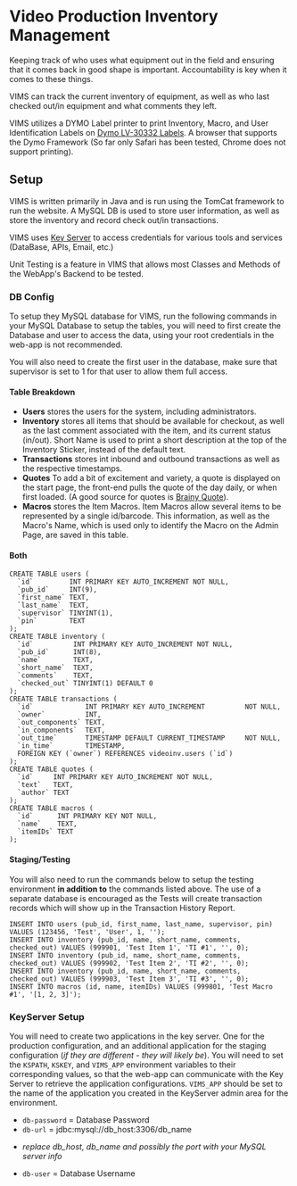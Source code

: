 Video Production Inventory Management
=====================================

Keeping track of who uses what equipment out in the field and ensuring that it
comes back in good shape is important. Accountability is key when it comes to
these things.

VIMS can track the current inventory of equipment, as well as who last checked
out/in equipment and what comments they left.

VIMS utilizes a DYMO Label printer to print Inventory, Macro, and User Identification
Labels on [Dymo LV-30332 Labels](http://amzn.com/B00004Z60O). A browser that
supports the Dymo Framework (So far only Safari has been tested, Chrome does
not support printing).

## Setup
VIMS is written primarily in Java and is run using the TomCat framework to run
the website. A MySQL DB is used to store user information, as well as store the
inventory and record check out/in transactions.

VIMS uses [Key Server](https://github.com/sdsu-its/key-server) to access
credentials for various tools and services (DataBase, APIs, Email, etc.)

Unit Testing is a feature in VIMS that allows most Classes and Methods of the
WebApp's Backend to be tested.

### DB Config
To setup they MySQL database for VIMS, run the following commands in your
MySQL Database to setup the tables, you will need to first create the Database
and user to access the data, using your root credentials in the web-app is not
recommended.

You will also need to create the first user in the database, make sure that
supervisor is set to 1 for that user to allow them full access.

#### Table Breakdown
- __Users__ stores the users for the system, including administrators.
- __Inventory__ stores all items that should be available for checkout, as well as
the last comment associated with the item, and its current status (in/out). Short
Name is used to print a short description at the top of the Inventory Sticker,
instead of the default text.
- __Transactions__ stores int inbound and outbound transactions as well as the
respective timestamps.
- __Quotes__ To add a bit of excitement and variety, a quote is displayed on the
start page, the front-end pulls the quote of the day daily, or when first loaded.
(A good source for quotes is [Brainy Quote](http://www.brainyquote.com/)).
- __Macros__ stores the Item Macros. Item Macros allow several items to be represented
by a single id/barcode. This information, as well as the Macro's Name, which is used
only to identify the Macro on the Admin Page, are saved in this table.

#### Both
```
CREATE TABLE users (
  `id`         INT PRIMARY KEY AUTO_INCREMENT NOT NULL,
  `pub_id`     INT(9),
  `first_name` TEXT,
  `last_name`  TEXT,
  `supervisor` TINYINT(1),
  `pin`        TEXT
);
CREATE TABLE inventory (
  `id`          INT PRIMARY KEY AUTO_INCREMENT NOT NULL,
  `pub_id`      INT(8),
  `name`        TEXT,
  `short_name`  TEXT,
  `comments`    TEXT,
  `checked_out` TINYINT(1) DEFAULT 0
);
CREATE TABLE transactions (
  `id`             INT PRIMARY KEY AUTO_INCREMENT          NOT NULL,
  `owner`          INT,
  `out_components` TEXT,
  `in_components`  TEXT,
  `out_time`       TIMESTAMP DEFAULT CURRENT_TIMESTAMP     NOT NULL,
  `in_time`        TIMESTAMP,
  FOREIGN KEY (`owner`) REFERENCES videoinv.users (`id`)
);
CREATE TABLE quotes (
  `id`     INT PRIMARY KEY AUTO_INCREMENT NOT NULL,
  `text`   TEXT,
  `author` TEXT
);
CREATE TABLE macros (
  `id`      INT PRIMARY KEY NOT NULL,
  `name`    TEXT,
  `itemIDs` TEXT
);
```

#### Staging/Testing
You will also need to run the commands below to setup the testing environment
__in addition to__ the commands listed above. The use of a separate database is encouraged as the Tests will create transaction records which will show up in the Transaction History Report.
```
INSERT INTO users (pub_id, first_name, last_name, supervisor, pin) VALUES (123456, 'Test', 'User', 1, '');
INSERT INTO inventory (pub_id, name, short_name, comments, checked_out) VALUES (999901, 'Test Item 1', 'TI #1', '', 0);
INSERT INTO inventory (pub_id, name, short_name, comments, checked_out) VALUES (999902, 'Test Item 2', 'TI #2', '', 0);
INSERT INTO inventory (pub_id, name, short_name, comments, checked_out) VALUES (999903, 'Test Item 3', 'TI #3', '', 0);
INSERT INTO macros (id, name, itemIDs) VALUES (999801, 'Test Macro #1', '[1, 2, 3]');
```

### KeyServer Setup
You will need to create two applications in the key server. One for the production configuration, and an additional application for the staging configuration (_if they are different - they will likely be_).
You will need to set the `KSPATH`, `KSKEY`, and `VIMS_APP` environment variables to their corresponding values, so that the web-app can communicate with the Key Server
to retrieve the application configurations.
`VIMS_APP` should be set to the name of the application you created in the KeyServer admin area for the environment.

- `db-password` = Database Password
- `db-url` = jdbc:mysql://db_host:3306/db_name
 * *replace db_host, db_name and possibly the port with your MySQL server info*
-	`db-user` = Database Username
